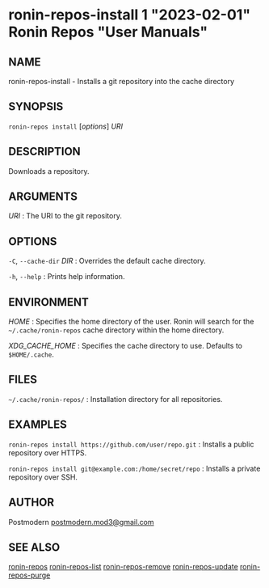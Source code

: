 # ronin-repos-install 1 "2023-02-01" Ronin Repos "User Manuals"

## NAME

ronin-repos-install - Installs a git repository into the cache directory

## SYNOPSIS

`ronin-repos install` [*options*] *URI*

## DESCRIPTION

Downloads a repository.

## ARGUMENTS

*URI*
: The URI to the git repository.

## OPTIONS

`-C`, `--cache-dir` *DIR*
: Overrides the default cache directory.

`-h`, `--help`
: Prints help information.

## ENVIRONMENT

*HOME*
: Specifies the home directory of the user. Ronin will search for the
  `~/.cache/ronin-repos` cache directory within the home directory.

*XDG_CACHE_HOME*
: Specifies the cache directory to use. Defaults to `$HOME/.cache`.

## FILES

`~/.cache/ronin-repos/`
: Installation directory for all repositories.

## EXAMPLES

`ronin-repos install https://github.com/user/repo.git`
: Installs a public repository over HTTPS.

`ronin-repos install git@example.com:/home/secret/repo`
: Installs a private repository over SSH.

## AUTHOR

Postmodern <postmodern.mod3@gmail.com>

## SEE ALSO

[ronin-repos](ronin-repos.1.md) [ronin-repos-list](ronin-repos-list.1.md) [ronin-repos-remove](ronin-repos-remove.1.md) [ronin-repos-update](ronin-repos-update.1.md) [ronin-repos-purge](ronin-repos-purge.1.md)